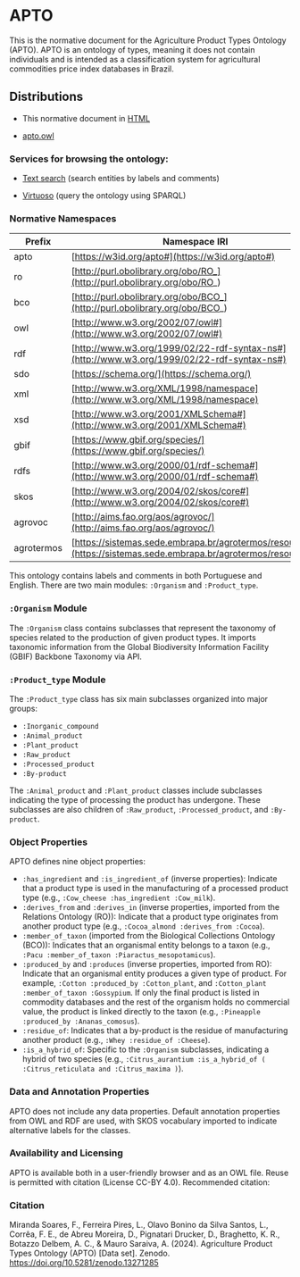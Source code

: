 # APTO

This is the normative document for the Agriculture Product Types Ontology (APTO). APTO is an ontology of types, meaning it does not contain individuals and is intended as a classification system for agricultural commodities price index databases in Brazil.

## Distributions

- This normative document in [HTML](https://github.com/AlmesCore/APTO/blob/main/README.md)

- [apto.owl](https://w3id.org/apto#)

### Services for browsing the ontology:

- [Text search](https://data.pldn.nl/FilipiSoares/APTO/elasticsearch/APTO-Text-search/) (search entities by labels and comments)

- [Virtuoso](https://data.pldn.nl/FilipiSoares/APTO/sparql) (query the ontology using SPARQL)



### Normative Namespaces

| Prefix      | Namespace IRI                                             |
|-------------|-----------------------------------------------------------|
| apto          | [https://w3id.org/apto#](https://w3id.org/apto#) |
| ro          | [http://purl.obolibrary.org/obo/RO_](http://purl.obolibrary.org/obo/RO_) |
| bco         | [http://purl.obolibrary.org/obo/BCO_](http://purl.obolibrary.org/obo/BCO_) |
| owl         | [http://www.w3.org/2002/07/owl#](http://www.w3.org/2002/07/owl#) |
| rdf         | [http://www.w3.org/1999/02/22-rdf-syntax-ns#](http://www.w3.org/1999/02/22-rdf-syntax-ns#) |
| sdo         | [https://schema.org/](https://schema.org/) |
| xml         | [http://www.w3.org/XML/1998/namespace](http://www.w3.org/XML/1998/namespace) |
| xsd         | [http://www.w3.org/2001/XMLSchema#](http://www.w3.org/2001/XMLSchema#) |
| gbif        | [https://www.gbif.org/species/](https://www.gbif.org/species/) |
| rdfs        | [http://www.w3.org/2000/01/rdf-schema#](http://www.w3.org/2000/01/rdf-schema#) |
| skos        | [http://www.w3.org/2004/02/skos/core#](http://www.w3.org/2004/02/skos/core#) |
| agrovoc     | [http://aims.fao.org/aos/agrovoc/](http://aims.fao.org/aos/agrovoc/) |
| agrotermos  | [https://sistemas.sede.embrapa.br/agrotermos/resources/](https://sistemas.sede.embrapa.br/agrotermos/resources/) |

This ontology contains labels and comments in both Portuguese and English. There are two main modules: `:Organism` and `:Product_type`.


### `:Organism` Module
The `:Organism` class contains subclasses that represent the taxonomy of species related to the production of given product types. It imports taxonomic information from the Global Biodiversity Information Facility (GBIF) Backbone Taxonomy via API.

### `:Product_type` Module
The `:Product_type` class has six main subclasses organized into major groups:

- `:Inorganic_compound`
- `:Animal_product`
- `:Plant_product`
- `:Raw_product`
- `:Processed_product`
- `:By-product`

The `:Animal_product` and `:Plant_product` classes include subclasses indicating the type of processing the product has undergone. These subclasses are also children of `:Raw_product`, `:Processed_product`, and `:By-product`.

### Object Properties
APTO defines nine object properties:

- `:has_ingredient` and `:is_ingredient_of` (inverse properties): Indicate that a product type is used in the manufacturing of a processed product type (e.g., `:Cow_cheese :has_ingredient :Cow_milk`).
- `:derives_from` and `:derives_in` (inverse properties, imported from the Relations Ontology (RO)): Indicate that a product type originates from another product type (e.g., `:Cocoa_almond :derives_from :Cocoa`).
- `:member_of_taxon` (imported from the Biological Collections Ontology (BCO)): Indicates that an organismal entity belongs to a taxon (e.g., `:Pacu :member_of_taxon :Piaractus_mesopotamicus`).
- `:produced_by` and `:produces` (inverse properties, imported from RO): Indicate that an organismal entity produces a given type of product. For example, `:Cotton :produced_by :Cotton_plant`, and `:Cotton_plant :member_of_taxon :Gossypium`. If only the final product is listed in commodity databases and the rest of the organism holds no commercial value, the product is linked directly to the taxon (e.g., `:Pineapple :produced_by :Ananas_comosus`).
- `:residue_of`: Indicates that a by-product is the residue of manufacturing another product (e.g., `:Whey :residue_of :Cheese`).
- `:is_a_hybrid_of`: Specific to the `:Organism` subclasses, indicating a hybrid of two species (e.g., `:Citrus_aurantium :is_a_hybrid_of ( :Citrus_reticulata and :Citrus_maxima )`).

### Data and Annotation Properties
APTO does not include any data properties. Default annotation properties from OWL and RDF are used, with SKOS vocabulary imported to indicate alternative labels for the classes.

### Availability and Licensing
APTO is available both in a user-friendly browser and as an OWL file. Reuse is permitted with citation (License CC-BY 4.0). Recommended citation:

### Citation

Miranda Soares, F., Ferreira Pires, L., Olavo Bonino da Silva Santos, L., Corrêa, F. E., de Abreu Moreira, D., Pignatari Drucker, D., Braghetto, K. R., Botazzo Delbem, A. C., & Mauro Saraiva, A. (2024). Agriculture Product Types Ontology (APTO) [Data set]. Zenodo. https://doi.org/10.5281/zenodo.13271285
